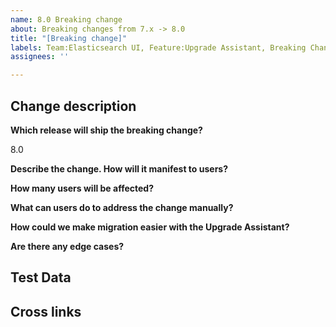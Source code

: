 ```yaml
---
name: 8.0 Breaking change
about: Breaking changes from 7.x -> 8.0
title: "[Breaking change]"
labels: Team:Elasticsearch UI, Feature:Upgrade Assistant, Breaking Change
assignees: ''

---
```


<!-- 
****************************************
******* LABEL CHANGES NECESSARY ********
****************************************
 
Please add a "NeededFor:${TeamName}" label to denote the team that is
requesting the breaking change to be surfaced in the Upgrade Assistant.
 
-->

## Change description

**Which release will ship the breaking change?**

8.0

**Describe the change. How will it manifest to users?**

**How many users will be affected?**

<!-- e.g. Based on telemetry data, roughly 75% of our users will need to make changes to x. -->
<!-- e.g. A majority of users will need to make changes to x. -->

**What can users do to address the change manually?**

<!-- If applicable, describe the manual migration steps and/or link to available docs. -->

**How could we make migration easier with the Upgrade Assistant?**

<!-- This can be as basic as notifying the user about the deprecation and linking to some
  migration docs, or as advanced as a dedicated UI for fixing the problem. -->

**Are there any edge cases?**

## Test Data

<!-- Provide test data. We can’t build a solution without data to test it against. -->

## Cross links

<!-- Provide context. Cross-link to relevant [Elasticsearch breaking changes](https://www.elastic.co/guide/en/elasticsearch/reference/master/breaking-changes-8.0.html), PRs that introduced the breaking change, or other related issues. -->